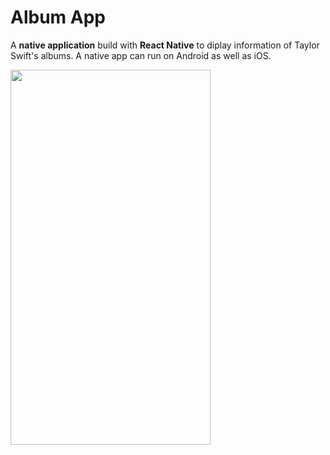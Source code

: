 Album App
======

A __native application__ build with __React Native__ to diplay information of Taylor Swift's albums. 
A native app can run on Android as well as iOS.

<img src="https://github.com/bharatgupta99/album-app/blob/master/gif/albumapp.gif" width="320" height="600" />




